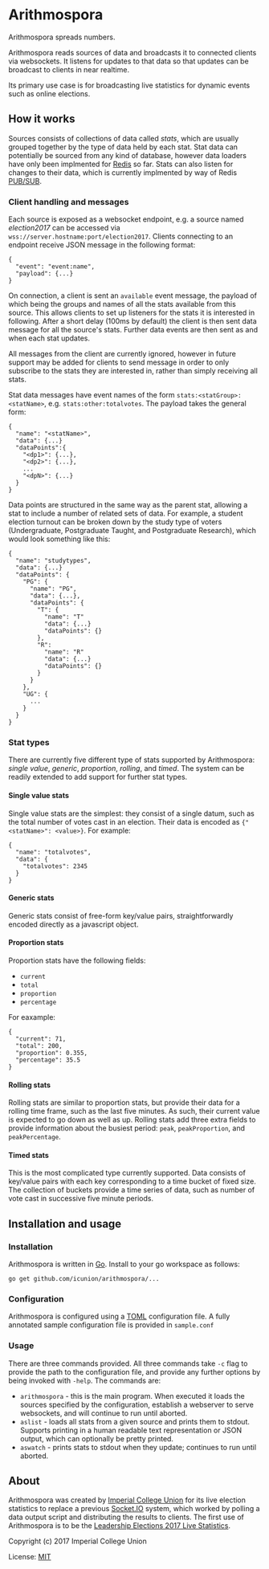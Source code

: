 Arithmospora
============

Arithmospora spreads numbers.

Arithmospora reads sources of data and broadcasts it to connected clients
via websockets.  It listens for updates to that data so that updates can be
broadcast to clients in near realtime.

Its primary use case is for broadcasting live statistics for dynamic events
such as online elections.

## How it works

Sources consists of collections of data called *stats*, which are usually
grouped together by the type of data held by each stat.  Stat data can
potentially be sourced from any kind of database, however data loaders have
only been implmented for [Redis](https://redis.io) so far.  Stats can also
listen for changes to their data, which is currently implmented by way of
Redis [PUB/SUB](https://redis.io/topics/pubsub).

### Client handling and messages

Each source is exposed as a websocket endpoint, e.g. a source named
*election2017* can be accessed via
`wss://server.hostname:port/election2017`.  Clients connecting to an
endpoint receive JSON message in the following format:

```
{
  "event": "event:name",
  "payload": {...}
}
```

On connection, a client is sent an `available` event message, the payload of
which being the groups and names of all the stats available from this
source.  This allows clients to set up listeners for the stats it is
interested in following.  After a short delay (100ms by default) the client
is then sent data message for all the source's stats.  Further data events
are then sent as and when each stat updates.

All messages from the client are currently ignored, however in future
support may be added for clients to send message in order to only subscribe
to the stats they are interested in, rather than simply receiving all stats.

Stat data messages have event names of the form
`stats:<statGroup>:<statName>`, e.g.  `stats:other:totalvotes`.  The payload
takes the general form:

```
{
  "name": "<statName>",
  "data": {...}
  "dataPoints":{
    "<dp1>": {...},
    "<dp2>": {...},
    ...
    "<dpN>": {...}
  }
}
```

Data points are structured in the same way as the parent stat, allowing a
stat to include a number of related sets of data.  For example, a student
election turnout can be broken down by the study type of voters
(Undergraduate, Postgraduate Taught, and Postgraduate Research), which would
look something like this:

```
{
  "name": "studytypes",
  "data": {...}
  "dataPoints": {
    "PG": {
      "name": "PG",
      "data": {...},
      "dataPoints": {
        "T": {
          "name": "T"
          "data": {...}
          "dataPoints": {}
        },
        "R":
          "name": "R"
          "data": {...}
          "dataPoints": {}
        }
      }
    },
    "UG": {
      ...
    }
  }
}
```

### Stat types

There are currently five different type of stats supported by Arithmospora:
*single value*, *generic*, *proportion*, *rolling*, and *timed*.  The system
can be readily extended to add support for further stat types.

#### Single value stats

Single value stats are the simplest: they consist of a single datum, such as
the total number of votes cast in an election.  Their data is encoded as
`{"<statName>": <value>}`.  For example:

```
{
  "name": "totalvotes",
  "data": {
    "totalvotes": 2345
  }
}
```

#### Generic stats

Generic stats consist of free-form key/value pairs, straightforwardly
encoded directly as a javascript object.

#### Proportion stats

Proportion stats have the following fields:

* `current`
* `total`
* `proportion`
* `percentage`

For eaxample:

```
{
  "current": 71,
  "total": 200,
  "proportion": 0.355,
  "percentage": 35.5
}
```

#### Rolling stats

Rolling stats are similar to proportion stats, but provide their data for a
rolling time frame, such as the last five minutes.  As such, their current
value is expected to go down as well as up.  Rolling stats add three extra
fields to provide information about the busiest period: `peak`,
`peakProportion`, and `peakPercentage`.

#### Timed stats

This is the most complicated type currently supported. Data consists of
key/value pairs with each key corresponding to a time bucket of fixed size. 
The collection of buckets provide a time series of data, such as number of
vote cast in successive five minute periods.

## Installation and usage

### Installation

Arithmospora is written in [Go](https://golang.org/). Install to your go
workspace as follows:

```
go get github.com/icunion/arithmospora/...
```

### Configuration

Arithmospora is configured using a [TOML](https://github.com/toml-lang/toml)
configuration file.  A fully annotated sample configuration file is provided
in `sample.conf`

### Usage

There are three commands provided. All three commands take `-c` flag to
provide the path to the configuration file, and provide any further options
by being invoked with `-help`.  The commands are:

* `arithmospora` - this is the main program. When executed it loads the
  sources specified by the configuration, establish a webserver to serve
  websockets, and will continue to run until aborted.
* `aslist` - loads all stats from a given source and prints them to stdout.
  Supports printing in a human readable text representation or JSON output,
  which can optionally be pretty printed.
* `aswatch` - prints stats to stdout when they update; continues to run
  until aborted.

## About

Arithmospora was created by [Imperial College
Union](https://www.imperialcollegeunion.org) for its live election
statistics to replace a previous [Socket.IO](https://socket.io) system,
which worked by polling a data output script and distributing the results to
clients.  The first use of Arithmospora is to be the [Leadership Elections
2017 Live
Statistics](https://www.imperialcollegeunion.org/leadership-elections-2017/stats/dashboard).

Copyright (c) 2017 Imperial College Union

License: [MIT](https://opensource.org/licenses/MIT)
